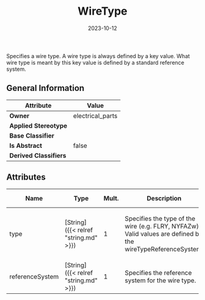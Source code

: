 ﻿---
title: WireType
toc: false
type: specs
date: "2023-10-12"
draft: false
specification: VEC
version: 2.1.0
documentType: "Recommendation"
elementType: Class
classes:
  - WireType
menu_name: vec-2.1.0
---
<p> Specifies a wire type. A wire type is always defined by a key value. What wire type is meant by this key value is defined by a standard reference system.     </p>

## General Information

| Attribute               | Value |
|-------------------------|-------|
| **Owner**               | electrical_parts |
| **Applied Stereotype**  |   |
| **Base Classifier**     |   |
| **Is Abstract**         | false |
| **Derived Classifiers** |   |

## Attributes
|  Name  |  Type  |  Mult.  |  Description  |  Owning Classifier  |
|--------|--------|---------|---------------|--------------|
|type| [String]({{< relref "string.md" >}}) | 1 | <p>Specifies the type of the wire (e.g. FLRY, NYFAZw). Valid values are defined by the wireTypeReferenceSystem.  </p> | [WireType]({{< relref "wiretype.md" >}}) |
|referenceSystem| [String]({{< relref "string.md" >}}) | 1 | <p>Specifies the reference system for the wire type.  </p> | [WireType]({{< relref "wiretype.md" >}}) |





